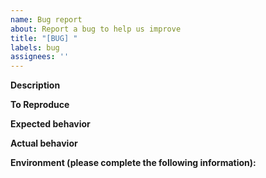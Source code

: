 ```yaml
---
name: Bug report
about: Report a bug to help us improve
title: "[BUG] "
labels: bug
assignees: ''
---
```


**Description**
<!-- A short description of what the bug is. -->

**To Reproduce**
<!-- Steps to reproduce the behavior:
1. Go to '...'
2. Run '...'
3. See error -->

**Expected behavior**
<!-- What should have happened instead? -->

**Actual behavior**
<!-- If applicable, add screenshots. -->

**Environment (please complete the following information):**
<!-- - OS: [e.g. Windows, macOS, Linux] -->
<!-- - Version: [e.g. 1.0.0] -->
